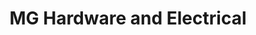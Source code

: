---
title: "MG Hardware and Electrical"
url: /manila/mg-hardware-and-electrical/
shop: electrical
---
